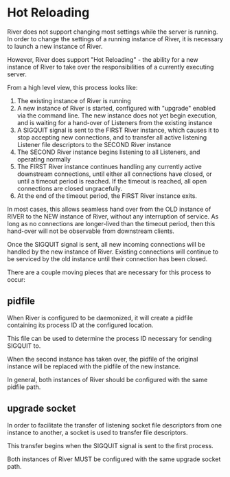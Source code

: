 # Hot Reloading

River does not support changing most settings while the server is running.
In order to change the settings of a running instance of River, it is necessary to
launch a new instance of River.

However, River does support "Hot Reloading" - the ability for a new instance of
River to take over the responsibilities of a currently executing server.

From a high level view, this process looks like:

1. The existing instance of River is running
2. A new instance of River is started, configured with "upgrade" enabled via the command line.
   The new instance does not yet begin execution, and is waiting for a hand-over of Listeners
   from the existing instance
3. A SIGQUIT signal is sent to the FIRST River instance, which causes it to stop accepting
   new connections, and to transfer all active listening Listener file descriptors to the
   SECOND River instance
4. The SECOND River instance begins listening to all Listeners, and operating normally
5. The FIRST River instance continues handling any currently active downstream connections,
   until either all connections have closed, or until a timeout period is reached. If
   the timeout is reached, all open connections are closed ungracefully.
6. At the end of the timeout period, the FIRST River instance exits.

In most cases, this allows seamless hand over from the OLD instance of RIVER to the NEW
instance of River, without any interruption of service. As long as no connections are
longer-lived than the timeout period, then this hand-over will not be observable from
downstream clients.

Once the SIGQUIT signal is sent, all new incoming connections will be handled by the
new instance of River. Existing connections will continue to be serviced by the old
instance until their connection has been closed.

There are a couple moving pieces that are necessary for this process to occur:

## pidfile

When River is configured to be daemonized, it will create a pidfile containing its
process ID at the configured location.

This file can be used to determine the process ID necessary for sending SIGQUIT to.

When the second instance has taken over, the pidfile of the original instance
will be replaced with the pidfile of the new instance.

In general, both instances of River should be configured with the same
pidfile path.

## upgrade socket

In order to facilitate the transfer of listening socket file descriptors from
one instance to another, a socket is used to transfer file descriptors.

This transfer begins when the SIGQUIT signal is sent to the first process.

Both instances of River MUST be configured with the same upgrade socket path.
